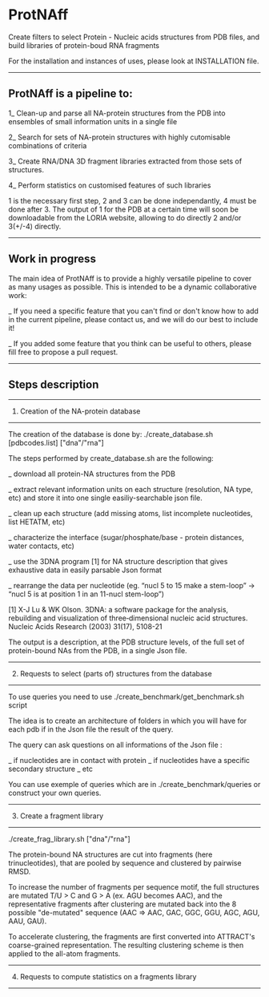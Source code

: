 # ProtNAff
Create filters to select Protein - Nucleic acids structures from PDB files, and build libraries of protein-boud RNA fragments

For the installation and instances of uses, please look at INSTALLATION file.

--------------------------------------------------------------------------
ProtNAff is a pipeline to:
--------------------------------------------------------------------------
1_ Clean-up and parse all NA-protein structures from the PDB into ensembles of small information units in a single file

2_ Search for sets of NA-protein structures with highly cutomisable combinations of criteria

3_ Create RNA/DNA 3D fragment libraries extracted from those sets of structures.

4_ Perform statistics on customised features of such libraries

1 is the necessary first step, 2 and 3 can be done independantly, 4 must be done after 3.
The output of 1 for the PDB at a certain time will soon be downloadable from the LORIA website, allowing to do directly 2 and/or 3(+/-4) directly.

--------------------------------------------------------------------------
Work in progress
--------------------------------------------------------------------------
The main idea of ProtNAff is to provide a highly versatile pipeline to cover as many usages as possible.
This is intended to be a dynamic collaborative work:

_ If you need a specific feature that you can't find or don't know how to add in the current pipeline, please contact us, and we will do our best to include it!

_ If you added some feature that you think can be useful to others, please fill free to propose a pull request.

--------------------------------------------------------------------------
Steps description
--------------------------------------------------------------------------
--------------------------------------------------------------------------
1. Creation of the NA-protein database
--------------------------------------------------------------------------
The creation of the database is done by:
./create_database.sh [pdbcodes.list] ["dna"/"rna"]

The steps performed by create_database.sh are the following:

_ download all protein-NA structures from the PDB

_ extract relevant information units on each structure (resolution, NA type, etc) and store it into one single easiliy-searchable json file.

_ clean up each structure (add missing atoms, list incomplete nucleotides, list HETATM, etc)

_ characterize the interface (sugar/phosphate/base - protein distances, water contacts, etc)

_ use the 3DNA program [1] for NA structure description that gives exhaustive data in easily parsable Json format

_ rearrange the data per nucleotide (eg. “nucl 5 to 15 make a stem-loop” → “nucl 5 is at position 1 in an 11-nucl stem-loop”)

[1] X-J Lu & WK Olson. 3DNA: a software package for the analysis, rebuilding and visualization of three‐dimensional nucleic acid structures. Nucleic Acids Research (2003) 31(17), 5108-21

The output is a description, at the PDB structure levels, of the full set of protein-bound NAs from the PDB, in a single Json file.


--------------------------------------------------------------------------
2. Requests to select (parts of) structures from the database
--------------------------------------------------------------------------
To use queries you need to use ./create_benchmark/get_benchmark.sh script

The idea is to create an architecture of folders in which you will have for each pdb if in the Json file the result of the query.

The query can ask questions on all informations of the Json file :

_ if nucleotides are in contact with protein
_ if nucleotides have a specific secondary structure
_ etc

You can use exemple of queries which are in ./create_benchmark/queries or construct your own queries.


--------------------------------------------------------------------------
3. Create a fragment library
--------------------------------------------------------------------------
./create_frag_library.sh ["dna"/"rna"]

The protein-bound NA structures are cut into fragments (here trinucleotides), that are pooled by sequence and clustered by pairwise RMSD.

To increase the number of fragments per sequence motif, the full structures are mutated T/U > C and G > A (ex. AGU becomes AAC), and the representative fragments after clustering are mutated back into the 8 possible "de-mutated" sequence (AAC => AAC, GAC, GGC, GGU, AGC, AGU, AAU, GAU).

To accelerate clustering, the fragments are first converted into ATTRACT's coarse-grained representation. The resulting clustering scheme is then applied to the all-atom fragments.


--------------------------------------------------------------------------
4. Requests to compute statistics on a fragments library
--------------------------------------------------------------------------
